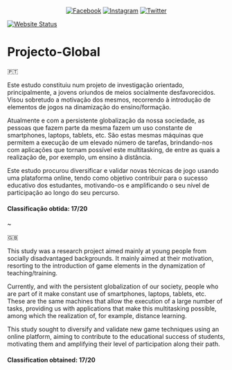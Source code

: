 <!-- PROJECT SHIELDS -->
<!--
*** I'm using markdown "reference style" links for readability.
*** Reference links are enclosed in brackets [ ] instead of parentheses ( ).
*** See the bottom of this document for the declaration of the reference variables
*** for contributors-url, forks-url, etc. This is an optional, concise syntax you may use.
*** https://www.markdownguide.org/basic-syntax/#reference-style-links
-->
<!-- [![LinkedIn][linkedin-shield]][linkedin-url] -->
<div align="center">
  
[![Facebook][fb-shield]][fb-url] 
[![Instagram][insta-shield]][insta-url] 
[![Twitter][twitter-shield]][twitter-url] 

</div>

[![Website Status][web-shield]][web-url] 

# Projecto-Global

🇵🇹

  Este estudo constituiu num projeto de investigação orientado, principalmente, a jovens oriundos de meios socialmente desfavorecidos. Visou sobretudo a motivação dos mesmos, recorrendo à introdução de elementos de jogos na dinamização do ensino/formação. 

  Atualmente e com a persistente globalização da nossa sociedade, as pessoas que fazem parte da mesma fazem um uso constante de smartphones, laptops, tablets, etc. São estas mesmas máquinas que permitem a execução de um elevado número de tarefas, brindando-nos com aplicações que tornam possível este multitasking, de entre as quais a realização de, por exemplo, um ensino à distância.

Este estudo procurou diversificar e validar novas técnicas de jogo usando uma plataforma online, tendo como objetivo contribuir para o sucesso educativo dos estudantes, motivando-os e amplificando o seu nível de participação ao longo do seu percurso.


#### Classificação obtida: 17/20

~

🇬🇧

  This study was a research project aimed mainly at young people from socially disadvantaged backgrounds. It mainly aimed at their motivation, resorting to the introduction of game elements in the dynamization of teaching/training.

  Currently, and with the persistent globalization of our society, people who are part of it make constant use of smartphones, laptops, tablets, etc. These are the same machines that allow the execution of a large number of tasks, providing us with applications that make this multitasking possible, among which the realization of, for example, distance learning.

  This study sought to diversify and validate new game techniques using an online platform, aiming to contribute to the educational success of students, motivating them and amplifying their level of participation along their path.
  
#### Classification obtained: 17/20



<!-- SHIELDS-->
<!-- https://www.markdownguide.org/basic-syntax/#reference-style-links -->

<!-- facebook-->
[fb-shield]: https://img.shields.io/badge/Facebook-1877F2?style=for-the-badge&logo=facebook&logoColor=white
[fb-url]: https://www.facebook.com/Escape-to-your-future-103960491732972

<!-- instagram-->
[insta-shield]: https://img.shields.io/badge/Instagram-E4405F?style=for-the-badge&logo=instagram&logoColor=white
[insta-url]: https://www.instagram.com/escapetoyourfuture.eu/

<!-- twitter-->
[twitter-shield]: https://img.shields.io/badge/Twitter-1DA1F2?style=for-the-badge&logo=twitter&logoColor=white
[twitter-url]: https://twitter.com/EscapeToYourFu1

<!-- web status-->
[web-shield]: https://img.shields.io/website-up-down-green-red/http/escapetoyourfuture.eu.svg
[web-url]: https://escapetoyourfuture.eu/

<!-- css -->
[css-shield]: https://img.shields.io/badge/CSS3-1572B6?style=for-the-badge&logo=css3&logoColor=white
[css-url]: https://escapetoyourfuture.eu/

<!-- css -->
[web-shield]: https://img.shields.io/badge/PHP-777BB4?style=for-the-badge&logo=php&logoColor=white
[web-url]: https://escapetoyourfuture.eu/

<!-- css -->
[web-shield]: https://img.shields.io/badge/PHP-777BB4?style=for-the-badge&logo=php&logoColor=white
[web-url]: https://escapetoyourfuture.eu/

<!-- css -->
[web-shield]: https://img.shields.io/badge/MySQL-00000F?style=for-the-badge&logo=mysql&logoColor=white
[web-url]: https://escapetoyourfuture.eu/

